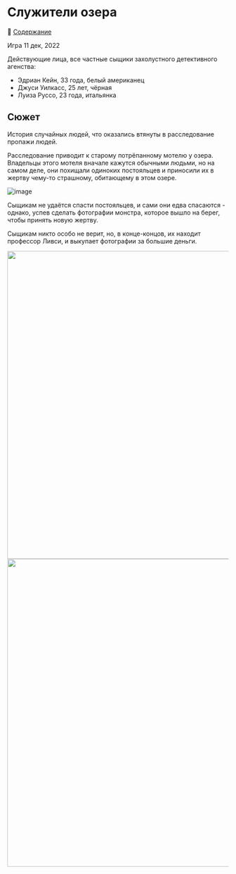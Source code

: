 # Служители озера

🔖 [Содержание](https://github.com/8kto/ttrpg-recaps/tree/main/Call-of-Cthulhu/Club-of-Explorers-of-the-Unknown)

Игра 11 дек, 2022

Действующие лица, все частные сыщики захолустного детективного агенства:
+ Эдриан Кейн, 33 года, белый американец
+ Джуси Уилкасс, 25 лет, чёрная
+ Луиза Руссо, 23 года, итальянка


## Сюжет
История случайных людей, что оказались втянуты в расследование пропажи людей.

Расследование приводит к старому потрёпанному мотелю у озера. Владельцы этого мотеля вначале кажутся обычными людьми, но на самом деле, они похищали одиноких постояльцев и приносили их в жертву чему-то страшному, обитающему в этом озере.

![image](https://user-images.githubusercontent.com/18572703/216685532-606914e3-fd11-433e-b547-ff6a1accfaf0.png)


Сыщикам не удаётся спасти постояльцев, и сами они едва спасаются - однако, успев сделать фотографии монстра, которое вышло на берег, чтобы принять новую жертву.

Сыщикам никто особо не верит, но, в конце-концов, их находит профессор Ливси, и выкупает фотографии за большие деньги.

<img src="https://user-images.githubusercontent.com/18572703/216686061-f649da27-4109-4946-b9fa-42e4744a7ed4.png" style="width: 700px" />

<img src="https://user-images.githubusercontent.com/18572703/216685657-fcad3e31-0dc8-42e7-941d-ba152218e3e2.png" style="width: 700px" />

